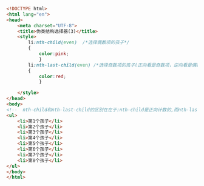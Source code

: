 
<BlogInfo id="257" title="13.结构伪类选择器" author="白日梦想猿" pv=0 read_times=0 pre_cost_time=0分29秒 category="css学习" tag_list="['css学习']" create_time="2020.07.17 14:14:37" update_time="2020.07.17 14:19:22" />

```html
<!DOCTYPE html>
<html lang="en">
<head>
    <meta charset="UTF-8">
    <title>伪类结构选择器(3)</title>
    <style>
        li:nth-child(even)  /*选择偶数项的孩子*/
        {
            color:pink;
            }
        li:nth-last-child(even) /*选择奇数项的孩子(正向看是奇数项，逆向看是偶数项)*/
        {
            color:red;
            }

    </style>
</head>
<body>
<!--  nth-child和nth-last-child的区别在在于:nth-child是正向计数的,而nth-last-child是逆向的  -->
<ul>
    <li>第1个孩子</li>
    <li>第2个孩子</li>
    <li>第3个孩子</li>
    <li>第4个孩子</li>
    <li>第5个孩子</li>
    <li>第6个孩子</li>
    <li>第7个孩子</li>
    <li>第8个孩子</li>
</ul>
</body>
</html>
```
